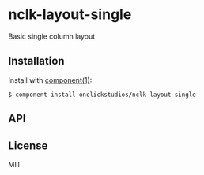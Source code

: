 
# nclk-layout-single

  Basic single column layout

## Installation

  Install with [component(1)](http://component.io):

    $ component install onclickstudios/nclk-layout-single

## API



## License

  MIT
